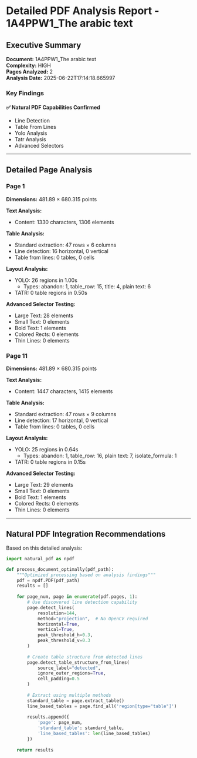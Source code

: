 # Detailed PDF Analysis Report - 1A4PPW1_The arabic text

## Executive Summary

**Document:** 1A4PPW1_The arabic text  
**Complexity:** HIGH  
**Pages Analyzed:** 2  
**Analysis Date:** 2025-06-22T17:14:18.665997

### Key Findings

#### ✅ Natural PDF Capabilities Confirmed

- Line Detection
- Table From Lines
- Yolo Analysis
- Tatr Analysis
- Advanced Selectors

---

## Detailed Page Analysis

### Page 1

**Dimensions:** 481.89 × 680.315 points

**Text Analysis:**
- Content: 1330 characters, 1306 elements

**Table Analysis:**
- Standard extraction: 47 rows × 6 columns
- Line detection: 16 horizontal, 0 vertical
- Table from lines: 0 tables, 0 cells

**Layout Analysis:**
- YOLO: 26 regions in 1.00s
  - Types: abandon: 1, table_row: 15, title: 4, plain text: 6
- TATR: 0 table regions in 0.50s

**Advanced Selector Testing:**
- Large Text: 28 elements
- Small Text: 0 elements
- Bold Text: 1 elements
- Colored Rects: 0 elements
- Thin Lines: 0 elements


### Page 11

**Dimensions:** 481.89 × 680.315 points

**Text Analysis:**
- Content: 1447 characters, 1415 elements

**Table Analysis:**
- Standard extraction: 47 rows × 9 columns
- Line detection: 17 horizontal, 0 vertical
- Table from lines: 0 tables, 0 cells

**Layout Analysis:**
- YOLO: 25 regions in 0.64s
  - Types: abandon: 1, table_row: 16, plain text: 7, isolate_formula: 1
- TATR: 0 table regions in 0.15s

**Advanced Selector Testing:**
- Large Text: 29 elements
- Small Text: 0 elements
- Bold Text: 1 elements
- Colored Rects: 0 elements
- Thin Lines: 0 elements


---

## Natural PDF Integration Recommendations

Based on this detailed analysis:

```python
import natural_pdf as npdf

def process_document_optimally(pdf_path):
    """Optimized processing based on analysis findings"""
    pdf = npdf.PDF(pdf_path)
    results = []
    
    for page_num, page in enumerate(pdf.pages, 1):
        # Use discovered line detection capability
        page.detect_lines(
            resolution=144,
            method="projection",  # No OpenCV required
            horizontal=True,
            vertical=True,
            peak_threshold_h=0.3,
            peak_threshold_v=0.3
        )
        
        # Create table structure from detected lines
        page.detect_table_structure_from_lines(
            source_label="detected",
            ignore_outer_regions=True,
            cell_padding=0.5
        )
        
        # Extract using multiple methods
        standard_table = page.extract_table()
        line_based_tables = page.find_all('region[type="table"]')
        
        results.append({
            'page': page_num,
            'standard_table': standard_table,
            'line_based_tables': len(line_based_tables)
        })
    
    return results
```

